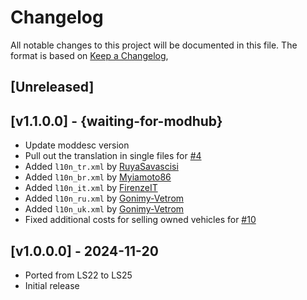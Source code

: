 # Changelog

All notable changes to this project will be documented in this file.
The format is based on [Keep a Changelog](https://keepachangelog.com/en/1.0.0/),

## [Unreleased]


## [v1.1.0.0] - {waiting-for-modhub}
- Update moddesc version
- Pull out the translation in single files for [#4](https://github.com/Peppie84/FS25_ExtendedLeasing/issues/4)
- Added `l10n_tr.xml` by [RuyaSavascisi](https://github.com/RuyaSavascisi)
- Added `l10n_br.xml` by [Myiamoto86](https://github.com/Myiamoto86)
- Added `l10n_it.xml` by [FirenzeIT](https://github.com/FirenzeIT)
- Added `l10n_ru.xml` by [Gonimy-Vetrom](https://github.com/Gonimy-Vetrom)
- Added `l10n_uk.xml` by [Gonimy-Vetrom](https://github.com/Gonimy-Vetrom)
- Fixed additional costs for selling owned vehicles for [#10](https://github.com/Peppie84/FS25_ExtendedLeasing/issues/10)

## [v1.0.0.0] - 2024-11-20
- Ported from LS22 to LS25
- Initial release
